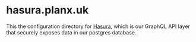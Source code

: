 # hasura.planx.uk

This the configuration directory for [Hasura](https://hasura.io), which is our GraphQL API layer that securely exposes data in our postgres database.
